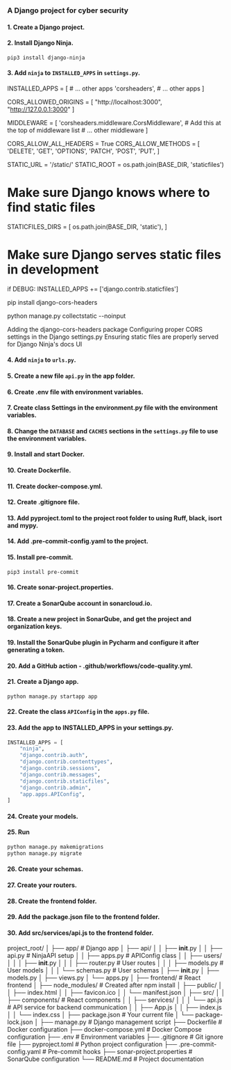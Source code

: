### A Django project for cyber security

#### 1. Create a Django project.

#### 2. Install Django Ninja.

```
pip3 install django-ninja
```

#### 3. Add `ninja` to `INSTALLED_APPS` in `settings.py`.

INSTALLED_APPS = [
    # ... other apps
    'corsheaders',
    # ... other apps
]

CORS_ALLOWED_ORIGINS = [
    "http://localhost:3000",
    "http://127.0.0.1:3000"
]

MIDDLEWARE = [
    'corsheaders.middleware.CorsMiddleware',  # Add this at the top of middleware list
    # ... other middleware
]

CORS_ALLOW_ALL_HEADERS = True
CORS_ALLOW_METHODS = [
    'DELETE',
    'GET',
    'OPTIONS',
    'PATCH',
    'POST',
    'PUT',
]

STATIC_URL = '/static/'
STATIC_ROOT = os.path.join(BASE_DIR, 'staticfiles')

# Make sure Django knows where to find static files
STATICFILES_DIRS = [
    os.path.join(BASE_DIR, 'static'),
]

# Make sure Django serves static files in development
if DEBUG:
    INSTALLED_APPS += ['django.contrib.staticfiles']

pip install django-cors-headers

python manage.py collectstatic --noinput

Adding the django-cors-headers package
Configuring proper CORS settings in the Django settings.py
Ensuring static files are properly served for Django Ninja's docs UI

#### 4. Add `ninja` to `urls.py`.

#### 5. Create a new file `api.py` in the app folder.

#### 6. Create .env file with environment variables.

#### 7. Create class Settings in the environment.py file with the environment variables.

#### 8. Change the `DATABASE` and `CACHES` sections in the `settings.py` file to use the environment variables.

#### 9. Install and start Docker.

#### 10. Create Dockerfile.

#### 11. Create docker-compose.yml.

#### 12. Create .gitignore file.

#### 13. Add pyproject.toml to the project root folder to using Ruff, black, isort and mypy.

#### 14. Add .pre-commit-config.yaml to the project.

#### 15. Install pre-commit.

```
pip3 install pre-commit
```
#### 16. Create sonar-project.properties.

#### 17. Create a SonarQube account in sonarcloud.io.

#### 18. Create a new project in SonarQube, and get the project and organization keys.

#### 19. Install the SonarQube plugin in Pycharm and configure it after generating a token.


#### 20. Add a GitHub action - .github/workflows/code-quality.yml.

#### 21. Create a Django app.

```
python manage.py startapp app

```

#### 22. Create the class `APIConfig` in the `apps.py` file.

#### 23. Add the app to INSTALLED_APPS in your settings.py.

```python
INSTALLED_APPS = [
    "ninja",
    "django.contrib.auth",
    "django.contrib.contenttypes",
    "django.contrib.sessions",
    "django.contrib.messages",
    "django.contrib.staticfiles",
    "django.contrib.admin",
    "app.apps.APIConfig",
]
```

#### 24. Create your models.

#### 25. Run 

```bash
python manage.py makemigrations
python manage.py migrate
```

#### 26. Create your schemas.

#### 27. Create your routers.

#### 28. Create the frontend folder.

#### 29. Add the package.json file to the frontend folder.

#### 30. Add src/services/api.js to the frontend folder.


project_root/
│
├── app/                      # Django app
│   ├── api/
│   │   ├── __init__.py
│   │   ├── api.py            # NinjaAPI setup
│   │   ├── apps.py           # APIConfig class
│   │   ├── users/
│   │   │   ├── __init__.py
│   │   │   ├── router.py     # User routes
│   │   │   ├── models.py     # User models
│   │   │   └── schemas.py    # User schemas
│   ├── __init__.py
│   ├── models.py
│   ├── views.py
│   └── apps.py
│
├── frontend/                  # React frontend
│   ├── node_modules/          # Created after npm install
│   ├── public/
│   │   ├── index.html
│   │   ├── favicon.ico
│   │   └── manifest.json
│   ├── src/
│   │   ├── components/        # React components
│   │   ├── services/
│   │   │   └── api.js         # API service for backend communication
│   │   ├── App.js
│   │   ├── index.js
│   │   └── index.css
│   ├── package.json          # Your current file
│   └── package-lock.json
│
├── manage.py                  # Django management script
├── Dockerfile                 # Docker configuration
├── docker-compose.yml         # Docker Compose configuration
├── .env                       # Environment variables
├── .gitignore                 # Git ignore file
├── pyproject.toml             # Python project configuration
├── .pre-commit-config.yaml    # Pre-commit hooks
├── sonar-project.properties   # SonarQube configuration
└── README.md                  # Project documentation
